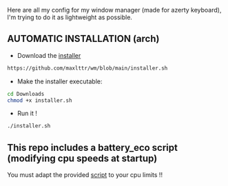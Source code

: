 Here are all my config for my window manager (made for azerty keyboard), I'm trying to do it as lightweight as possible.

## AUTOMATIC INSTALLATION (arch)
<div/>




- Download the [installer](https://github.com/maxlttr/wm/blob/main/installer.sh) 
```sh
https://github.com/maxlttr/wm/blob/main/installer.sh
```
- Make the installer executable:
```sh
cd Downloads
chmod +x installer.sh
```
- Run it !
```sh
./installer.sh
```
  

## This repo includes a battery_eco script (modifying cpu speeds at startup)

You must adapt the provided [script](https://github.com/maxlttr/wm/blob/main/scripts/battery_eco/battery_eco.sh) to your cpu limits !!



